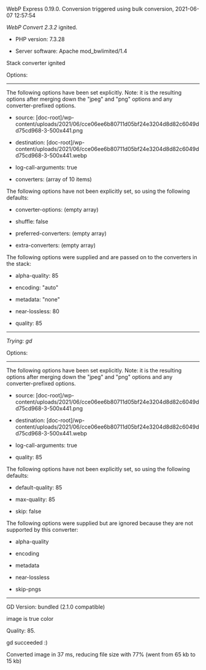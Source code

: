 WebP Express 0.19.0. Conversion triggered using bulk conversion, 2021-06-07 12:57:54

*WebP Convert 2.3.2*  ignited.
- PHP version: 7.3.28
- Server software: Apache mod_bwlimited/1.4

Stack converter ignited

Options:
------------
The following options have been set explicitly. Note: it is the resulting options after merging down the "jpeg" and "png" options and any converter-prefixed options.
- source: [doc-root]/wp-content/uploads/2021/06/cce06ee6b80711d05bf24e3204d8d82c6049dd75cd968-3-500x441.png
- destination: [doc-root]/wp-content/uploads/2021/06/cce06ee6b80711d05bf24e3204d8d82c6049dd75cd968-3-500x441.webp
- log-call-arguments: true
- converters: (array of 10 items)

The following options have not been explicitly set, so using the following defaults:
- converter-options: (empty array)
- shuffle: false
- preferred-converters: (empty array)
- extra-converters: (empty array)

The following options were supplied and are passed on to the converters in the stack:
- alpha-quality: 85
- encoding: "auto"
- metadata: "none"
- near-lossless: 80
- quality: 85
------------


*Trying: gd* 

Options:
------------
The following options have been set explicitly. Note: it is the resulting options after merging down the "jpeg" and "png" options and any converter-prefixed options.
- source: [doc-root]/wp-content/uploads/2021/06/cce06ee6b80711d05bf24e3204d8d82c6049dd75cd968-3-500x441.png
- destination: [doc-root]/wp-content/uploads/2021/06/cce06ee6b80711d05bf24e3204d8d82c6049dd75cd968-3-500x441.webp
- log-call-arguments: true
- quality: 85

The following options have not been explicitly set, so using the following defaults:
- default-quality: 85
- max-quality: 85
- skip: false

The following options were supplied but are ignored because they are not supported by this converter:
- alpha-quality
- encoding
- metadata
- near-lossless
- skip-pngs
------------

GD Version: bundled (2.1.0 compatible)
image is true color
Quality: 85. 
gd succeeded :)

Converted image in 37 ms, reducing file size with 77% (went from 65 kb to 15 kb)
